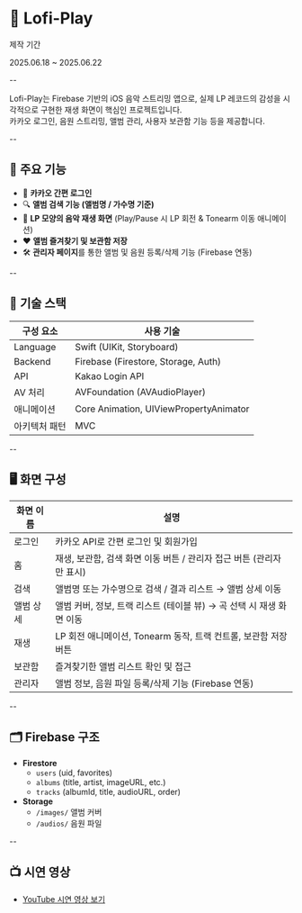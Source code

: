 # 🎵 Lofi-Play

제작 기간

2025.06.18 ~ 2025.06.22

--

Lofi-Play는 Firebase 기반의 iOS 음악 스트리밍 앱으로, 실제 LP 레코드의 감성을 시각적으로 구현한 재생 화면이 핵심인 프로젝트입니다.  
카카오 로그인, 음원 스트리밍, 앨범 관리, 사용자 보관함 기능 등을 제공합니다.

--

## 📱 주요 기능

- 🔐 **카카오 간편 로그인**  
- 🔍 **앨범 검색 기능 (앨범명 / 가수명 기준)**  
- 🎵 **LP 모양의 음악 재생 화면** (Play/Pause 시 LP 회전 & Tonearm 이동 애니메이션)  
- ❤️ **앨범 즐겨찾기 및 보관함 저장**  
- 🛠️ **관리자 페이지**를 통한 앨범 및 음원 등록/삭제 기능 (Firebase 연동)  

--

## 🧱 기술 스택

| 구성 요소       | 사용 기술                         |
|----------------|-----------------------------------|
| Language        | Swift (UIKit, Storyboard)        |
| Backend         | Firebase (Firestore, Storage, Auth) |
| API             | Kakao Login API                  |
| AV 처리         | AVFoundation (AVAudioPlayer)     |
| 애니메이션      | Core Animation, UIViewPropertyAnimator |
| 아키텍처 패턴   | MVC                               |

--

## 🖥️ 화면 구성

| 화면 이름       | 설명                                                         |
|----------------|------------------------------------------------------------|
| 로그인         | 카카오 API로 간편 로그인 및 회원가입                          |
| 홈             | 재생, 보관함, 검색 화면 이동 버튼 / 관리자 접근 버튼 (관리자만 표시) |
| 검색           | 앨범명 또는 가수명으로 검색 / 결과 리스트 → 앨범 상세 이동     |
| 앨범 상세      | 앨범 커버, 정보, 트랙 리스트 (테이블 뷰) → 곡 선택 시 재생 화면 이동 |
| 재생           | LP 회전 애니메이션, Tonearm 동작, 트랙 컨트롤, 보관함 저장 버튼 |
| 보관함         | 즐겨찾기한 앨범 리스트 확인 및 접근                            |
| 관리자         | 앨범 정보, 음원 파일 등록/삭제 기능 (Firebase 연동)            |

--

## 🗂️ Firebase 구조

- **Firestore**
  - `users` (uid, favorites)
  - `albums` (title, artist, imageURL, etc.)
  - `tracks` (albumId, title, audioURL, order)
- **Storage**
  - `/images/` 앨범 커버
  - `/audios/` 음원 파일

--

## 📺 시연 영상

- [YouTube 시연 영상 보기](https://youtu.be/TUUkYDfnQS8?si=WsskNkLIJh8sWTPa)
